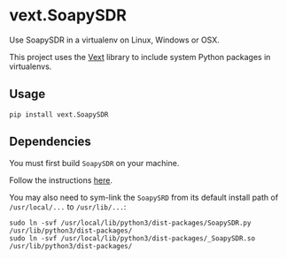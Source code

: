 # vext.SoapySDR

Use SoapySDR in a virtualenv on Linux, Windows or OSX.

This project uses the [Vext](https://github.com/stuaxo/vext) library to include system Python packages in virtualenvs.

## Usage

```
pip install vext.SoapySDR
```

## Dependencies

You must first build `SoapySDR` on your machine.

Follow the instructions [here](https://github.com/pothosware/SoapySDR/wiki/BuildGuide).

You may also need to sym-link the `SoapySRD` from its default install path of `/usr/local/...` to `/usr/lib/...`:

```
sudo ln -svf /usr/local/lib/python3/dist-packages/SoapySDR.py /usr/lib/python3/dist-packages/
sudo ln -svf /usr/local/lib/python3/dist-packages/_SoapySDR.so /usr/lib/python3/dist-packages/
```